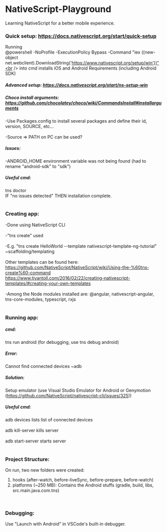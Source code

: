 # NativeScript-Playground
Learning NativeScript for a better mobile experience.<br />
### Quick setup: https://docs.nativescript.org/start/quick-setup
Running<br /> 
@powershell -NoProfile -ExecutionPolicy Bypass -Command "iex ((new-object net.webclient).DownloadString('https://www.nativescript.org/setup/win'))"<br />
into cmd installs iOS and Android Requirements (including Android SDK)<br />

##### Advanced setup: https://docs.nativescript.org/start/ns-setup-win
##### Choco install arguments: https://github.com/chocolatey/choco/wiki/CommandsInstall#installarguments
-Use Packages.config to install several packages and define their id, version, SOURCE, etc... <br />
<br />
-Source => PATH on PC can be used?<br />
##### Issues:
-ANDROID_HOME environment variable was not being found (had to rename "android-sdk" to "sdk")<br />
##### Useful cmd:
tns doctor<br />
IF "no issues detected" THEN installation complete.<br />
<br />
### Creating app:
-Done using NativeScript CLI<br />
<br />
-"tns create" used<br />
<br />
-E.g. "tns create HelloWorld --template nativescript-template-ng-tutorial" ~scaffolding/templating<br />
<br />
Other templates can be found here: <br />
https://github.com/NativeScript/NativeScript/wiki/Using-the-%60tns-create%60-command 
<br />
https://www.tjvantoll.com/2016/02/22/creating-nativescript-templates/#creating-your-own-templates<br />
<br />
-Among the Node modules installed are: @angular, nativescript-angular, tns-core-modules, typescript, rxjs<br />
<br />
### Running app:
##### cmd:
tns run android (for debugging, use tns debug android)<br />
##### Error:
Cannot find connected devices ~adb <br />
##### Solution:
Setup emulator (use Visual Studio Emulator for Android or Genymotion (https://github.com/NativeScript/nativescript-cli/issues/325))<br />
##### Useful cmd:
adb devices lists list of connected devices<br />
<br />
adb kill-server kills server<br />
<br />
adb start-server starts server<br />
<br />
### Project Structure:
On run, two new folders were created: <br />
1. hooks (after-watch, before-liveSync, before-prepare, before-watch)
2. platforms (~250 MB): Contains the Android stuffs (gradle, build, libs, src.main.java.com.tns)
<br />

### Debugging:
Use "Launch with Android" in VSCode's built-in debugger. 